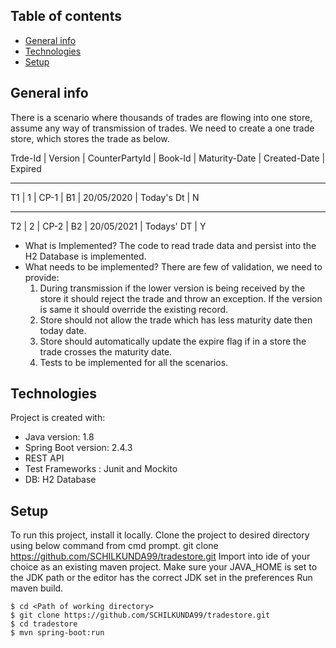 ## Table of contents
* [General info](#general-info)
* [Technologies](#technologies)
* [Setup](#setup)

## General info
There is a scenario where thousands of trades are flowing into one store, assume any way of transmission of trades. We need to create a one trade store, which stores the trade as below.

Trde-Id	|	Version	|	CounterPartyId	|	Book-Id	|	Maturity-Date	|	Created-Date	|	Expired
_________________________________________________________________________________________________________

T1		|	1		|	CP-1			|	B1		|	20/05/2020		|	Today's Dt		|	N
_________________________________________________________________________________________________________
T2		|	2		|	CP-2			|	B2		|	20/05/2021		|	Todays' DT		|	Y


* What is Implemented?
	The code to read trade data and persist into the H2 Database is implemented.
* What needs to be implemented?
	There are few of validation, we need to provide:
	1. During transmission if the lower version is being received by the store it should reject the trade and throw an exception. If the version is same it should override the existing record. 
	2. Store should not allow the trade which has less maturity date then today date.
	3. Store should automatically update the expire flag if in a store the trade crosses the maturity date.
	4. Tests to be implemented for all the scenarios.


	
## Technologies
Project is created with:
* Java version: 1.8
* Spring Boot version: 2.4.3
* REST API
* Test Frameworks : Junit and Mockito
* DB: H2 Database

	
## Setup
To run this project, install it locally.
Clone the project to desired directory using below command from cmd prompt.
git clone https://github.com/SCHILKUNDA99/tradestore.git 
Import into ide of your choice as an existing maven project.
Make sure your JAVA_HOME is set to the JDK path or the editor has the correct JDK set in the preferences 
Run maven build.

```
$ cd <Path of working directory>
$ git clone https://github.com/SCHILKUNDA99/tradestore.git
$ cd tradestore
$ mvn spring-boot:run